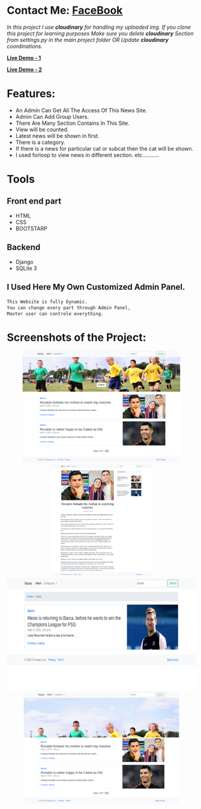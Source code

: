 # Contact Me: [FaceBook](https://www.facebook.com/ronytarafder99/)

*In this project I use <b>cloudinary</b> for handling my uploaded img. If you clone this project for learning purposes Make sure you delete <b>cloudinary</b> Section from settings.py in the main project folder OR Update <b>cloudinary</b> coordinations.*

**[Live Demo - 1](http://simple-djblog.herokuapp.com)**

**[Live Demo - 2](http://simple-djblog.herokuapp.com)**

# Features:
- An Admin Can Get All The Access Of This News Site.
- Admin Can Add Group Users.
- There Are Many Section Contains In This Site.
- View will be counted.
- Latest news will be shown in first.
- There is a category.
- If there is a news for particular cat or subcat then the cat will be shown.
- I used forloop to view news in different section.
etc...........

# Tools
## Front end part
* HTML
* CSS
* BOOTSTARP
## Backend
* Django
* SQLite 3

## I Used Here My Own Customized Admin Panel.
```
This Website is fully Dynamic.
You can change every part through Admin Panel,
Master user can controle everything.
```

# Screenshots of the Project:
<p align="center">
  <img width="auto" height="300" src="./ScreenShots/Home-Rony.png">
  <img width="auto" height="300" src="./ScreenShots/Pst-page.png">
  <img width="auto" height="300" src="./ScreenShots/Serch-Results.png">
  <img width="auto" height="300" src="./ScreenShots/welcome-title.png">
</p>